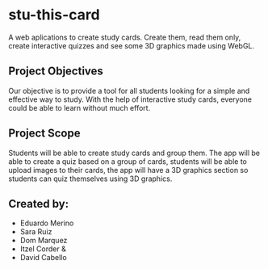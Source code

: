 # stu-this-card

A web aplications to create study cards. Create them, read them only, create interactive quizzes and see some 3D graphics made using WebGL.

##  Project Objectives 
Our objective is to provide a tool for all students looking for a simple and effective way to study. With the help of interactive study cards, everyone could be able to learn without much effort. 

## Project Scope
Students will be able to create study cards and group them. The app will be able to create a quiz based on a group of cards, students will be able to upload images to their cards, the app will have a 3D graphics section so students can quiz themselves using 3D graphics. 

## Created by:
* Eduardo Merino
* Sara Ruiz
* Dom Marquez
* Itzel Corder &
* David Cabello
